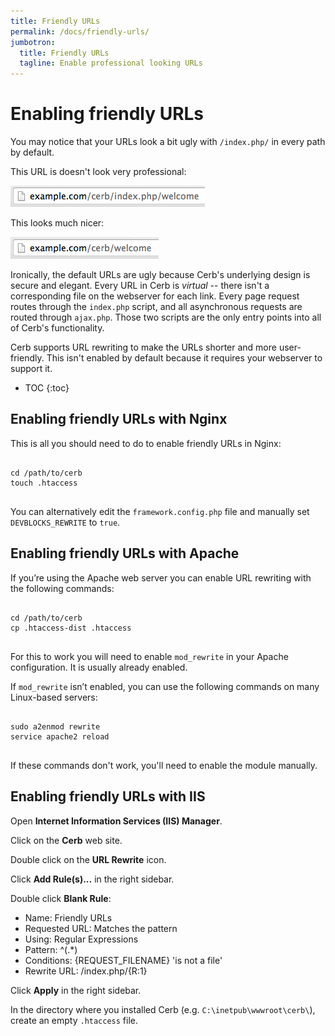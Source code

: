 ```yaml
---
title: Friendly URLs
permalink: /docs/friendly-urls/
jumbotron:
  title: Friendly URLs
  tagline: Enable professional looking URLs
---
```


# Enabling friendly URLs

You may notice that your URLs look a bit ugly with `/index.php/` in every path by default. 

This URL is doesn't look very professional:
<div class="cerb-screenshot">
<img src="/assets/images/docs/friendly-urls/friendly_urls.png" class="screenshot">
</div>

This looks much nicer:
<div class="cerb-screenshot">
<img src="/assets/images/docs/friendly-urls/friendly_urls_done.png" class="screenshot">
</div>

Ironically, the default URLs are ugly because Cerb's underlying design is secure and elegant.  Every URL in Cerb is _virtual_ -- there isn't a corresponding file on the webserver for each link.  Every page request routes through the `index.php` script, and all asynchronous requests are routed through `ajax.php`.  Those two scripts are the only entry points into all of Cerb's functionality.

Cerb supports URL rewriting to make the URLs shorter and more user-friendly.  This isn't enabled by default because it requires your webserver to support it.

* TOC
{:toc}

## Enabling friendly URLs with Nginx

This is all you should need to do to enable friendly URLs in Nginx:

<pre class="command-line" data-user="user" data-host="host">
<code class="language-bash">
cd /path/to/cerb
touch .htaccess
</code>
</pre>

You can alternatively edit the `framework.config.php` file and manually set `DEVBLOCKS_REWRITE` to `true`.

## Enabling friendly URLs with Apache

If you’re using the Apache web server you can enable URL rewriting with the following commands:

<pre class="command-line" data-user="user" data-host="host">
<code class="language-bash">
cd /path/to/cerb
cp .htaccess-dist .htaccess
</code>
</pre>

For this to work you will need to enable `mod_rewrite` in your Apache configuration.  It is usually already enabled.

If `mod_rewrite` isn’t enabled, you can use the following commands on many Linux-based servers:

<pre class="command-line" data-user="user" data-host="host">
<code class="language-bash">
sudo a2enmod rewrite
service apache2 reload
</code>
</pre>

If these commands don't work, you'll need to enable the module manually.

## Enabling friendly URLs with IIS

Open **Internet Information Services (IIS) Manager**.

Click on the **Cerb** web site.

Double click on the **URL Rewrite** icon.

Click **Add Rule(s)...** in the right sidebar.

Double click **Blank Rule**:

  * Name: Friendly URLs
  * Requested URL: Matches the pattern
  * Using: Regular Expressions
  * Pattern: ^(.*)
  * Conditions: {REQUEST_FILENAME} 'is not a file'
  * Rewrite URL: /index.php/{R:1}

Click **Apply** in the right sidebar.

In the directory where you installed Cerb (e.g. `C:\inetpub\wwwroot\cerb\`), create an empty `.htaccess` file.